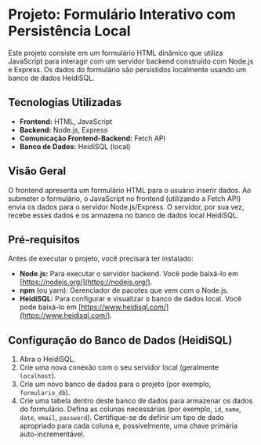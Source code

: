 # Projeto: Formulário Interativo com Persistência Local

Este projeto consiste em um formulário HTML dinâmico que utiliza JavaScript para interagir com um servidor backend construído com Node.js e Express. Os dados do formulário são persistidos localmente usando um banco de dados HeidiSQL.

## Tecnologias Utilizadas

* **Frontend:** HTML, JavaScript
* **Backend:** Node.js, Express
* **Comunicação Frontend-Backend:** Fetch API
* **Banco de Dados:** HeidiSQL (local)

## Visão Geral

O frontend apresenta um formulário HTML para o usuário inserir dados. Ao submeter o formulário, o JavaScript no frontend (utilizando a Fetch API) envia os dados para o servidor Node.js/Express. O servidor, por sua vez, recebe esses dados e os armazena no banco de dados local HeidiSQL.

## Pré-requisitos

Antes de executar o projeto, você precisará ter instalado:

* **Node.js:** Para executar o servidor backend. Você pode baixá-lo em [https://nodejs.org/](https://nodejs.org/).
* **npm** (ou yarn): Gerenciador de pacotes que vem com o Node.js.
* **HeidiSQL:** Para configurar e visualizar o banco de dados local. Você pode baixá-lo em [https://www.heidisql.com/](https://www.heidisql.com/).

## Configuração do Banco de Dados (HeidiSQL)

1.  Abra o HeidiSQL.
2.  Crie uma nova conexão com o seu servidor local (geralmente `localhost`).
3.  Crie um novo banco de dados para o projeto (por exemplo, `formulario_db`).
4.  Crie uma tabela dentro deste banco de dados para armazenar os dados do formulário. Defina as colunas necessárias (por exemplo, `id`, `name`, `date`, `email`, `password`). Certifique-se de definir um tipo de dado apropriado para cada coluna e, possivelmente, uma chave primária auto-incrementável.
